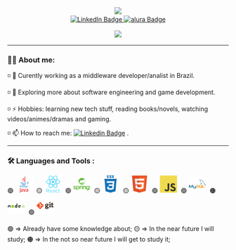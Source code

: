 <div id = "header" align = "center">
  <img src = "https://media.giphy.com/media/SFK0E6kYjfIlI4xwEr/giphy.gif">
</div>

<div id = "badges" align = "center">
  <a href = "https://www.linkedin.com/in/ugo-sakai-89b24179/">
    <img src = "https://img.shields.io/badge/LinkedIn-blue?style=for-the-badge&logo=linkedin&logoColor=white" alt="LinkedIn Badge"/>
  </a>
  <a href = "https://cursos.alura.com.br/user/ugo-tomio">
    <img src = "https://img.shields.io/badge/alura-darkblue?style=for-the-badge&logo=alura&logoColor=white" alt="alura Badge">
  </a>
</div>

<div id = "profile views" align = "center">
  <img src = "https://komarev.com/ghpvc/?username=UgoTFS&style=flat-square&color=blue" alt=""/>
</div>

<div align = "center">
  <img src = "https://media.giphy.com/media/2IudUHdI075HL02Pkk/giphy.gif">
</div>

---

### 👨‍💻 About me:

 ◽ 🔭 Curently working as a middleware developer/analist in Brazil. 

 ◽ 🌱 Exploring more about software engineering and game development.

 ◽ ⚡ Hobbies: learning new tech stuff, reading books/novels, watching videos/animes/dramas and gaming.

 ◽ 📫 How to reach me: [![Linkedin Badge](https://img.shields.io/badge/LinkedIn-blue?style=flat&logo=Linkedin&logoColor=white)](https://www.linkedin.com/in/ugo-sakai-89b24179/) .

 ---

### 🛠️ Languages and Tools :

<div>
  🟢 <img src="https://github.com/devicons/devicon/blob/master/icons/java/java-original-wordmark.svg" title="Java" alt="Java" width="40" height="40"/>&nbsp;
  🟡 <img src="https://github.com/devicons/devicon/blob/master/icons/react/react-original-wordmark.svg" title="React" alt="React" width="40" height="40"/>&nbsp;
  🟢 <img src="https://github.com/devicons/devicon/blob/master/icons/spring/spring-original-wordmark.svg" title="Spring" alt="Spring" width="40" height="40"/>&nbsp;
  🟡 <img src="https://github.com/devicons/devicon/blob/master/icons/css3/css3-plain-wordmark.svg"  title="CSS3" alt="CSS" width="40" height="40"/>&nbsp;
  🟡 <img src="https://github.com/devicons/devicon/blob/master/icons/html5/html5-original.svg" title="HTML5" alt="HTML" width="40" height="40"/>&nbsp;
  🟢 <img src="https://github.com/devicons/devicon/blob/master/icons/javascript/javascript-original.svg" title="JavaScript" alt="JavaScript" width="40" height="40"/>&nbsp;
  🟢 <img src="https://github.com/devicons/devicon/blob/master/icons/mysql/mysql-original-wordmark.svg" title="MySQL"  alt="MySQL" width="40" height="40"/>&nbsp;
  🟠 <img src="https://github.com/devicons/devicon/blob/master/icons/nodejs/nodejs-original-wordmark.svg" title="NodeJS" alt="NodeJS" width="40" height="40"/>&nbsp;
  🟢 <img src="https://github.com/devicons/devicon/blob/master/icons/git/git-original-wordmark.svg" title="Git" **alt="Git" width="40" height="40"/>
</div>

 🟢 => Already have some knowledge about;
 🟡 => In the near future I will study;
 🟠 => In the not so near future I will get to study it;
 

<!--
**UgoTFS/UgoTFS** is a ✨ _special_ ✨ repository because its `README.md` (this file) appears on your GitHub profile.

Here are some ideas to get you started:

- 🔭 I’m currently working on ...
- 🌱 I’m currently learning ...
- 👯 I’m looking to collaborate on ...
- 🤔 I’m looking for help with ...
- 💬 Ask me about ...
- 📫 How to reach me: ...
- 😄 Pronouns: ...
- ⚡ Fun fact: ...
  -->

